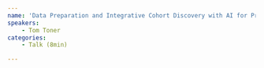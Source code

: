 ```yaml
---
name: 'Data Preparation and Integrative Cohort Discovery with AI for Precision Oncology'
speakers:
	- Tom Toner
categories:
	- Talk (8min)

---
```

